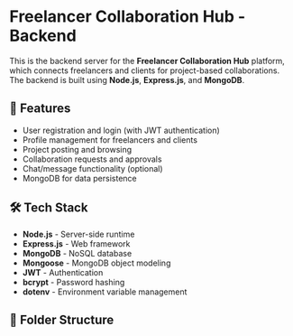 # Freelancer Collaboration Hub - Backend

This is the backend server for the **Freelancer Collaboration Hub** platform, which connects freelancers and clients for project-based collaborations. The backend is built using **Node.js**, **Express.js**, and **MongoDB**.

## 🚀 Features

- User registration and login (with JWT authentication)
- Profile management for freelancers and clients
- Project posting and browsing
- Collaboration requests and approvals
- Chat/message functionality (optional)
- MongoDB for data persistence

## 🛠️ Tech Stack

- **Node.js** - Server-side runtime
- **Express.js** - Web framework
- **MongoDB** - NoSQL database
- **Mongoose** - MongoDB object modeling
- **JWT** - Authentication
- **bcrypt** - Password hashing
- **dotenv** - Environment variable management

## 📂 Folder Structure

